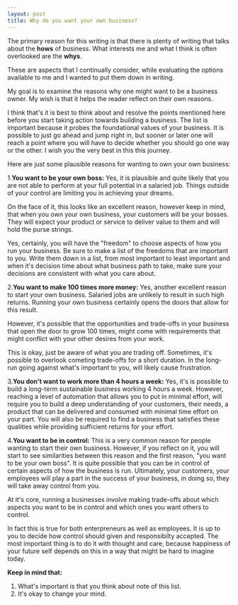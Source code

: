 ```yaml
---
layout: post
title: Why do you want your own business?
---
```


The primary reason for this writing is that there is plenty of writing
that talks about the **hows** of business. What interests me and what
I think is often overlooked are the **whys**.


These are aspects that I continually consider, while evaluating the
options available to me and I wanted to put them down in writing.


My goal is to examine the reasons why one might want to be a business
owner. My wish is that it helps the reader reflect on their own
reasons.


I think that's it is best to think about and resolve the points
mentioned here before you start taking action towards building a
business. The list is important because it probes the foundational
values of your business. It is possible to just go ahead and jump
right in, but sooner or later one will reach a point where you will
have to decide whether you should go one way or the other. I wish you
the very best in this this journey.

Here are just some plausible reasons for wanting to own your own
business:

1.**You want to be your own boss:** Yes, it is plausible and quite likely
that you are not able to perform at your full potential in a salaried
job. Things outside of your control are limiting you in achieving your
dreams.


On the face of it, this looks like an excellent reason, however keep
in mind, that when you own your own business, your customers will be
your bosses. They will expect your product or service to deliver value
to them and will hold the purse strings.


Yes, certainly, you will have the "freedom" to choose aspects of how
you run your business. Be sure to make a list of the freedoms that are
important to you. Write them down in a list, from most important to
least important and when it's decision time about what business path
to take, make sure your decisions are consistent with what you care
about.


2.**You want to make 100 times more money:** Yes, another excellent
reason to start your own business. Salaried jobs are unlikely to
result in such high returns. Running your own business certainly opens
the doors that allow for this result.


However, it's possible that the opportunities and trade-offs in your
business that open the door to grow 100 times, might come with
requirements that might conflict with your other desires from your
work.


This is okay, just be aware of what you are trading off. Sometimes,
it's possible to overlook cometing trade-offs for a short duration. In
the long-run going against what's important to you, will likely cause
frustration.


3.**You don't want to work more than 4 hours a week:** Yes, it's is
possible to build a long-term sustainable business working 4 hours a
week. However, reaching a level of automation that allows you to put
in minimal effort, will require you to build a deep understanding of
your customers, their needs, a product that can be delivered and
consumed with minimal time effort on your part. You will also be
required to find a business that satisfies these qualities while
providing sufficient returns for your effort.

4.**You want to be in control:** This is a very common reason for
people wanting to start their own business. However, if you reflect on
it, you will start to see similarities between this reason and the
first reason, "you want to be your own boss". It is quite possible
that you can be in control of certain aspects of how the business is
run. Ultimately, your customers, your employees will play a part in
the success of your business, in doing so, they will take away control
from you.


At it's core, running a businesses involve making trade-offs about
which aspects you want to be in control and which ones you want others
to control.


In fact this is true for both enterpreneurs as well as employees. It
is up to you to decide how control should given and responsibilty
accepted. The most important thing is to do it with thought and care,
because happiness of your future self depends on this in a way that
might be hard to imagine today.


**Keep in mind that:**
1. What's important is that you think about note of this list.
2. It's okay to change your mind.
